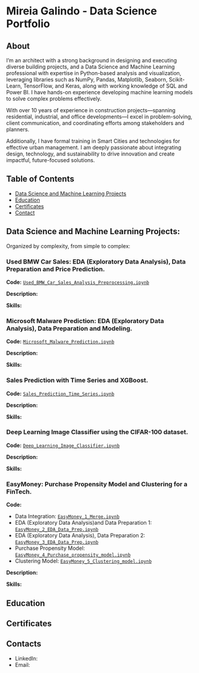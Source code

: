 # Mireia Galindo - Data Science Portfolio

## About
I’m an architect with a strong background in designing and executing diverse building projects, and a Data Science and Machine Learning professional with expertise in Python-based analysis and visualization, leveraging libraries such as NumPy, Pandas, Matplotlib, Seaborn, Scikit-Learn, TensorFlow, and Keras, along with working knowledge of SQL and Power BI. I have hands-on experience developing machine learning models to solve complex problems effectively.

With over 10 years of experience in construction projects—spanning residential, industrial, and office developments—I excel in problem-solving, client communication, and coordinating efforts among stakeholders and planners.

Additionally, I have formal training in Smart Cities and technologies for effective urban management. I am deeply passionate about integrating design, technology, and sustainability to drive innovation and create impactful, future-focused solutions.


## Table of Contents

- [Data Science and Machine Learning Projects](https://github.com/mireiagalindo/Data-Science-Portfolio/blob/main/README.md#data-science-and-machine-learning-projects)  
- [Education](https://github.com/mireiagalindo/Data-Science-Portfolio/blob/main/README.md#education)
- [Certificates](https://github.com/mireiagalindo/Data-Science-Portfolio/blob/main/README.md#certificates)
- [Contact](https://github.com/mireiagalindo/Data-Science-Portfolio/blob/main/README.md#contacts)

## Data Science and Machine Learning Projects:

Organized by complexity, from simple to complex: 

### Used BMW Car Sales: EDA (Exploratory Data Analysis), Data Preparation and Price Prediction.
**Code:** [`Used_BMW_Car_Sales_Analysis_Preprocessing.ipynb`](https://github.com/mireiagalindo/portfolio_projects/blob/main/Used_BMW_Car_Sales_Analysis_Preprocessing.ipynb)

**Description:** 

**Skills:** 

### Microsoft Malware Prediction: EDA (Exploratory Data Analysis), Data Preparation and Modeling. 
**Code:** [`Microsoft_Malware_Prediction.ipynb`](https://github.com/mireiagalindo/portfolio_projects/blob/main/Microsoft_Malware_Prediction.ipynb)

**Description:** 

**Skills:** 

### Sales Prediction with Time Series and XGBoost. 
**Code:** [`Sales_Prediction_Time_Series.ipynb`](https://github.com/mireiagalindo/portfolio_projects/blob/main/Sales_Prediction_Time_Series.ipynb)

**Description:** 

**Skills:** 

### Deep Learning Image Classifier using the CIFAR-100 dataset. 
**Code:** [`Deep_Learning_Image_Classifier.ipynb`](https://github.com/mireiagalindo/portfolio_projects/blob/main/Deep_Learning_Image_Classifier.ipynb)

**Description:** 

**Skills:** 

### EasyMoney: Purchase Propensity Model and Clustering for a FinTech. 
**Code:** 
- Data Integration: [`EasyMoney_1_Merge.ipynb`](https://github.com/mireiagalindo/portfolio_projects/blob/main/EasyMoney_1_Merge.ipynb)
- EDA (Exploratory Data Analysis)and Data Preparation 1: [`EasyMoney_2_EDA_Data_Prep.ipynb`](https://github.com/mireiagalindo/portfolio_projects/blob/main/EasyMoney_2_EDA_Data_Prep.ipynb)
- EDA (Exploratory Data Analysis), Data Preparation 2: [`EasyMoney_3_EDA_Data_Prep.ipynb`](https://github.com/mireiagalindo/portfolio_projects/blob/main/EasyMoney_3_EDA_Data_Prep.ipynb)
- Purchase Propensity Model: [`EasyMoney_4_Purchase_propensity_model.ipynb`](https://github.com/mireiagalindo/portfolio_projects/blob/main/EasyMoney_4_Purchase_propensity_model.ipynb)
- Clustering Model: [`EasyMoney_5_Clustering_model.ipynb`](https://github.com/mireiagalindo/portfolio_projects/blob/main/EasyMoney_5_Clustering_model.ipynb)

**Description:** 

**Skills:** 


## Education


## Certificates


## Contacts
- LinkedIn: 
- Email: 
